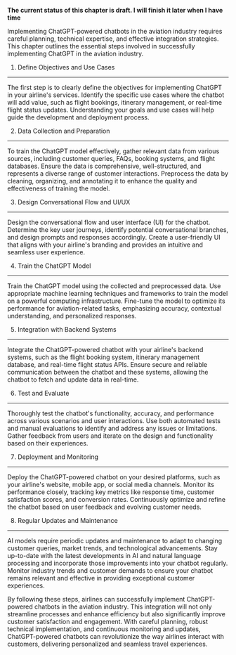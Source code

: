 **The current status of this chapter is draft. I will finish it later when I have time**

Implementing ChatGPT-powered chatbots in the aviation industry requires careful planning, technical expertise, and effective integration strategies. This chapter outlines the essential steps involved in successfully implementing ChatGPT in the aviation industry.

1. Define Objectives and Use Cases
----------------------------------

The first step is to clearly define the objectives for implementing ChatGPT in your airline's services. Identify the specific use cases where the chatbot will add value, such as flight bookings, itinerary management, or real-time flight status updates. Understanding your goals and use cases will help guide the development and deployment process.

2. Data Collection and Preparation
----------------------------------

To train the ChatGPT model effectively, gather relevant data from various sources, including customer queries, FAQs, booking systems, and flight databases. Ensure the data is comprehensive, well-structured, and represents a diverse range of customer interactions. Preprocess the data by cleaning, organizing, and annotating it to enhance the quality and effectiveness of training the model.

3. Design Conversational Flow and UI/UX
---------------------------------------

Design the conversational flow and user interface (UI) for the chatbot. Determine the key user journeys, identify potential conversational branches, and design prompts and responses accordingly. Create a user-friendly UI that aligns with your airline's branding and provides an intuitive and seamless user experience.

4. Train the ChatGPT Model
--------------------------

Train the ChatGPT model using the collected and preprocessed data. Use appropriate machine learning techniques and frameworks to train the model on a powerful computing infrastructure. Fine-tune the model to optimize its performance for aviation-related tasks, emphasizing accuracy, contextual understanding, and personalized responses.

5. Integration with Backend Systems
-----------------------------------

Integrate the ChatGPT-powered chatbot with your airline's backend systems, such as the flight booking system, itinerary management database, and real-time flight status APIs. Ensure secure and reliable communication between the chatbot and these systems, allowing the chatbot to fetch and update data in real-time.

6. Test and Evaluate
--------------------

Thoroughly test the chatbot's functionality, accuracy, and performance across various scenarios and user interactions. Use both automated tests and manual evaluations to identify and address any issues or limitations. Gather feedback from users and iterate on the design and functionality based on their experiences.

7. Deployment and Monitoring
----------------------------

Deploy the ChatGPT-powered chatbot on your desired platforms, such as your airline's website, mobile app, or social media channels. Monitor its performance closely, tracking key metrics like response time, customer satisfaction scores, and conversion rates. Continuously optimize and refine the chatbot based on user feedback and evolving customer needs.

8. Regular Updates and Maintenance
----------------------------------

AI models require periodic updates and maintenance to adapt to changing customer queries, market trends, and technological advancements. Stay up-to-date with the latest developments in AI and natural language processing and incorporate those improvements into your chatbot regularly. Monitor industry trends and customer demands to ensure your chatbot remains relevant and effective in providing exceptional customer experiences.

By following these steps, airlines can successfully implement ChatGPT-powered chatbots in the aviation industry. This integration will not only streamline processes and enhance efficiency but also significantly improve customer satisfaction and engagement. With careful planning, robust technical implementation, and continuous monitoring and updates, ChatGPT-powered chatbots can revolutionize the way airlines interact with customers, delivering personalized and seamless travel experiences.
